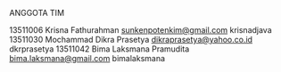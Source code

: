 ANGGOTA TIM

13511006 Krisna Fathurahman sunkenpotenkim@gmail.com krisnadjava
13511030 Mochammad Dikra Prasetya dikraprasetya@yahoo.co.id dkrprasetya
13511042 Bima Laksmana Pramudita bima.laksmana@gmail.com bimalaksmana